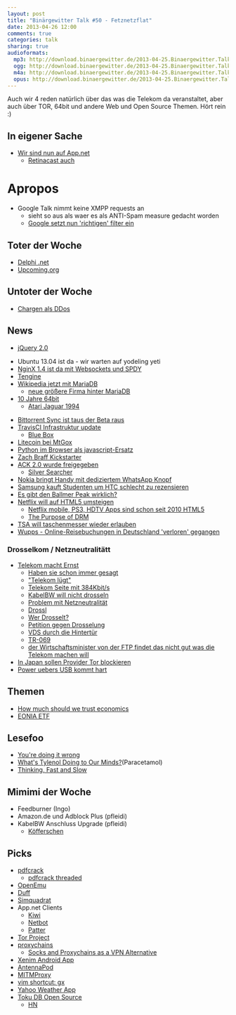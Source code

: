 ```yaml
---
layout: post
title: "Binärgewitter Talk #50 - Fetznetzflat"
date: 2013-04-26 12:00
comments: true
categories: talk
sharing: true
audioformats:
  mp3: http://download.binaergewitter.de/2013-04-25.Binaergewitter.Talk.50.mp3
  ogg: http://download.binaergewitter.de/2013-04-25.Binaergewitter.Talk.50.ogg
  m4a: http://download.binaergewitter.de/2013-04-25.Binaergewitter.Talk.50.m4a
  opus: http://download.binaergewitter.de/2013-04-25.Binaergewitter.Talk.50.opus
---
```

Auch wir 4 reden natürlich über das was die Telekom da veranstaltet, aber auch über TOR, 64bit und andere Web und Open Source Themen. Hört rein :)

## In eigener Sache

- [Wir sind nun auf App.net]( https://alpha.app.net/binaergewitter )
    * [Retinacast auch]( https://alpha.app.net/retinacast )

# Apropos

- Google Talk nimmt keine XMPP requests an
    - sieht so aus als waer es als ANTI-Spam measure gedacht worden
    - [Google setzt nun 'richtigen' filter ein](http://www.fsf.org/blogs/sysadmin/google-reinstates-federated-instant-messaging )

## Toter der Woche

- [Delphi .net](http://www.heise.de/newsticker/meldung/Das-Ende-von-Delphi-fuer-NET-1846091.html )
- [Upcoming.org]( http://waxy.org/2013/04/the_death_of_upcomingorg/ )

## Untoter der Woche

- [Chargen als DDos]( https://isc.sans.edu/diary/A+Chargen-based+DDoS%3F+Chargen+is+still+a+thing%3F/15647 )

## News

- [jQuery 2.0]( http://blog.jquery.com/2013/04/18/jquery-2-0-released/ )
* Ubuntu 13.04 ist da - wir warten auf yodeling yeti
* [NginX 1.4 ist da mit Websockets und SPDY](http://www.pro-linux.de/news/1/19718/nginx-140-mit-websockets-und-spdy.html )
* [Tengine](http://tengine.taobao.org/ )
* [Wikipedia jetzt mit MariaDB](http://www.pro-linux.de/news/1/19716/wikimedia-foundation-wechselt-zu-mariadb.html )
    * [neue größere Firma hinter MariaDB](http://www.pro-linux.de/news/1/19713/monty-program-ab-und-skysql-planen-fusion.html )
* [10 Jahre 64bit](http://www.heise.de/newsticker/meldung/Zehn-Jahre-64-Bit-Technik-von-AMD-1847040.html )
    - [Atari Jaguar 1994]( http://de.wikipedia.org/wiki/Atari_Jaguar )
- [Bittorrent Sync ist taus der Beta raus]( http://labs.bittorrent.com/experiments/sync.html )
- [TravisCI Infrastruktur update]( http://about.travis-ci.org/blog/upcoming-infrastructure-change-for-travis-pro/ )
    - [Blue Box]( https://bluebox.net/landing/travis-ci )
- [Litecoin bei MtGox]( https://mtgox.com/pdf/20130424_ddos_statement_and_faq.pdf )
- [Python im Browser als javascript-Ersatz]( http://www.skulpt.org/# )
- [Zach Braff Kickstarter]( http://www.kickstarter.com/projects/1869987317/wish-i-was-here-1 )
- [ACK 2.0 wurde freigegeben]( http://perlbuzz.com/2013/04/ack-20-has-been-released.html )
    * [Silver Searcher]( https://github.com/ggreer/the_silver_searcher )
- [Nokia bringt Handy mit dediziertem WhatsApp Knopf]( http://conversations.nokia.com/2013/04/24/the-keys-to-getting-social-nokia-asha-210/ )
- [Samsung kauft Studenten um HTC schlecht zu rezensieren]( http://www.gulli.com/news/21312-samsung-engagierte-studenten-fuer-htc-bashing-2013-04-19 )
- [Es gibt den Ballmer Peak wirklich?]( http://betabeat.com/2012/04/bottoms-up-the-ballmer-peak-is-real-study-says/ )
- [Netflix will auf HTML5 umsteigen]( http://techblog.netflix.com/2013/04/html5-video-at-netflix.html )
    * [Netflix mobile, PS3, HDTV Apps sind schon seit 2010 HTML5]( https://twitter.com/billwscott/status/326957759121739776 )
    * [The Purpose of DRM]( https://plus.google.com/107429617152575897589/posts/iPmatxBYuj2 )
- [TSA will taschenmesser wieder erlauben]( http://www.wired.com/threatlevel/2013/04/no-knives-on-planes/ )
- [Wupps - Online-Reisebuchungen in Deutschland 'verloren' gegangen]( http://www.golem.de/news/kreditkartendaten-online-reisebuchungen-in-deutschland-gehackt-1304-98846.html )

### Drosselkom / Netzneutralitätt

- [Telekom macht Ernst]( https://netzpolitik.org/2013/telekom-macht-ernst-tarifwechsel-fuhrt-zur-ende-der-flatrates-und-verletzung-der-netzneutralitat/ )
    * [Haben sie schon immer gesagt]( http://www.golem.de/1110/87311.html )
    * ["Telekom lügt"]( http://www.golem.de/news/routeranbieter-viprinet-telekom-luegt-bei-begruendung-fuer-flatrate-abschaffung-1304-98939.html )
    * [Telekom Seite mit 384Kbit/s]( http://vimeo.com/64641982 )
    * [KabelBW will nicht drosseln]( http://www.golem.de/news/unitymedia-kabelbw-wir-werden-400-mbit-s-ohne-drosselung-anbieten-1304-98873.html )
    * [Problem mit Netzneutralität]( http://www.zeit.de/digital/internet/2013-04/telekom-netzneutralitaet-drossel )
    * [Drossl]( http://drossl.de/ )
    * [Wer Drosselt?]( http://werdrosselt.de/ )
    * [Petition gegen Drosselung]( http://www.golem.de/news/malte-goetz-petition-bei-change-org-gegen-telekom-drosselung-1304-98916.html )
    * [VDS durch die Hintertür]( http://www.heise.de/tp/blogs/8/154164 )
    * [TR-069]( http://de.wikipedia.org/wiki/TR-069 )
    * [der Wirtschaftsminister von der FTP findet das nicht gut was die Telekom machen will](http://www.heise.de/newsticker/meldung/Bundesregierung-warnt-vor-Flatrate-Drossel-der-Telekom-1849083.html 
)
- [In Japan sollen Provider Tor blockieren]( http://www.heise.de/newsticker/meldung/Japan-Provider-sollen-Anonymisierungnetzwerk-blockieren-1846843.html )
- [Power uebers USB kommt hart]( http://www.neowin.net/news/say-goodbye-to-power-cords-with-usb-30-update )


## Themen

- [How much should we trust economics](http://www.npr.org/blogs/money/2013/04/19/177999020/episode-357-how-much-should-we-trust-economics)
- [EONIA ETF]( http://blog.justetf.com/etfs/geldmarkt-etfs/ )

## Lesefoo

- [You're doing it wrong]( https://queue.acm.org/detail.cfm?id=1814327 )
- [What's Tylenol Doing to Our Minds?]( http://www.theatlantic.com/health/archive/2013/04/whats-tylenol-doing-to-our-minds/275101/ )(Paracetamol)
- [Thinking, Fast and Slow]( http://amzn.to/10D4PD8 )

## Mimimi der Woche

- Feedburner (Ingo)
- Amazon.de und Adblock Plus (pfleidi)
- KabelBW Anschluss Upgrade (pfleidi)
    * [Köfferschen]( http://www.youtube.com/watch?v=LdQyQLs2THM )

## Picks

- [pdfcrack]( http://pdfcrack.sourceforge.net/ )
    - [pdfcrack threaded]( http://andi.flowrider.ch/research/pdfcrack.html )
- [OpenEmu]( https://github.com/OpenEmu/OpenEmu )
- [Duff]( http://duff.sourceforge.net/ )
- [Simquadrat]( https://www.simquadrat.de/ )
- App.net Clients
  * [Kiwi]( http://kiwi-app.net/ )
  * [Netbot]( http://tapbots.com/software/netbot/ )
  * [Patter]( http://patter-app.net/ )
- [Tor Project]( https://www.torproject.org/ )
- [proxychains](http://proxychains.sf.net )
    * [Socks and Proxychains as a VPN Alternative]( http://blog.marc-seeger.de/2012/02/26/socks-and-proxychains-as-a-vpn-alternative/ )
- [Xenim Android App](https://play.google.com/store/apps/details?id=io.imake.xenim )
- [AntennaPod](https://play.google.com/store/apps/details?id=de.danoeh.antennapod&hl=de )
- [MITMProxy]( http://mitmproxy.org/ )
- [vim shortcut: gx]( http://stackoverflow.com/questions/9458294/open-url-under-cursor-in-vim-with-browser )
- [Yahoo Weather App]( https://itunes.apple.com/de/app/yahoo!-weather/id628677149?l=en&mt=8 )
- [Toku DB Open Source]( http://www.tokutek.com/2013/04/announcing-tokudb-v7-open-source-and-more/ )
    * [HN]( https://news.ycombinator.com/item?id=5589308 )

